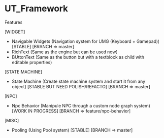 # UT_Framework

Features 

[WIDGET]
- Navigable Widgets (Navigation system for UMG (Keyboard + Gamepad)) [STABLE] [BRANCH => master]
- RichText (Same as the engine but can be used now)
- BUttonText (Same as the button but with a textblock as child with editable properties)

[STATE MACHINE]
- State Machine (Create state machine system and start it from any object) [STABLE BUT NEED POLISH/REFACTO] [BRANCH => master]

[NPC]
- Npc Behavior (Manipule NPC through a custom node graph system) [WORK IN PROGRESS] [BRANCH => feature/npc-behavior]

[MISC]
- Pooling (Using Pool system) [STABLE] [BRANCH => master]
